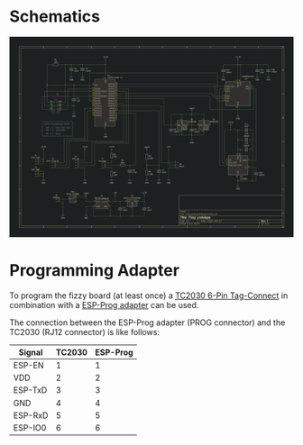 # Schematics
![](/resources/FiZZy_C_circuit.png)
# Programming Adapter
To program the fizzy board (at least once) a 
[TC2030 6-Pin Tag-Connect](https://www.tag-connect.com/product/tc2030-mcp-nl-6-pin-no-legs-cable-with-rj12-modular-plug-for-microchip-icd)
in combination with a [ESP-Prog adapter](https://docs.espressif.com/projects/esp-dev-kits/en/latest/other/esp-prog/user_guide.html)
can be used.

The connection between the ESP-Prog adapter (PROG connector) and the TC2030 (RJ12 connector) is like follows:

|Signal|TC2030|ESP-Prog|
|---|---|---|
|ESP-EN |1|1|
|VDD |2|2|
|ESP-TxD|3|3|
|GND|4|4|
|ESP-RxD|5|5|
|ESP-IO0|6|6|

